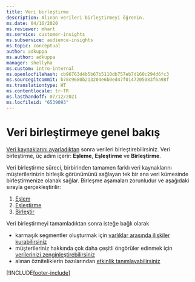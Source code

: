 ```yaml
---
title: Veri birleştirme
description: Alınan verileri birleştirmeyi öğrenin.
ms.date: 04/16/2020
ms.reviewer: mhart
ms.service: customer-insights
ms.subservice: audience-insights
ms.topic: conceptual
author: adkuppa
ms.author: adkuppa
manager: shellyha
ms.custom: intro-internal
ms.openlocfilehash: cb96763d4b5b67b5110db757eb7d160c294d6fc3
ms.sourcegitcommit: b78c9680b213204e6b0ed47f0147205083f6a98f
ms.translationtype: HT
ms.contentlocale: tr-TR
ms.lasthandoff: 07/12/2021
ms.locfileid: "6539093"
---
```

# <a name="data-unification-overview"></a>Veri birleştirmeye genel bakış

[Veri kaynaklarını ayarladıktan](data-sources.md) sonra verileri birleştirebilirsiniz. Veri birleştirme, üç adım içerir: **Eşleme**, **Eşleştirme** ve **Birleştirme**.

Veri birleştirme süreci, birbirinden tamamen farklı veri kaynaklarını müşterilerinizin birleşik görünümünü sağlayan tek bir ana veri kümesinde birleştirmenize olanak sağlar. Birleşme aşamaları zorunludur ve aşağıdaki sırayla gerçekleştirilir:

1. [Eşlem](map-entities.md)
2. [Eşleştirme](match-entities.md)
3. [Birleştir](merge-entities.md)

Veri birleştirmeyi tamamladıktan sonra isteğe bağlı olarak

- karmaşık segmentler oluşturmak için [varlıklar arasında ilişkiler kurabilirsiniz](relationships.md)
- müşterileriniz hakkında çok daha çeşitli öngörüler edinmek için [verilerinizi zenginleştirebilirsiniz](enrichment-hub.md)
- alınan özniteliklerin bazılarından [etkinlik tanımlayabilirsiniz](activities.md)


[!INCLUDE[footer-include](../includes/footer-banner.md)]
